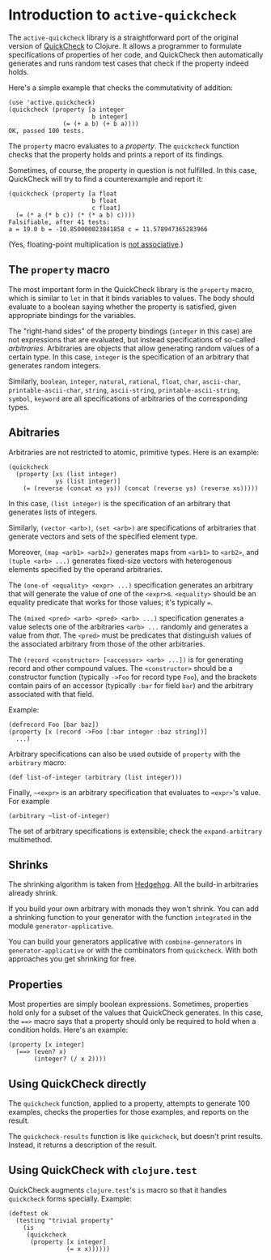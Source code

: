 # Introduction to `active-quickcheck`

The `active-quickcheck` library is a straightforward port of the
original version of
[QuickCheck](http://en.wikipedia.org/wiki/Quickcheck) to Clojure.
It allows a programmer to formulate specifications of properties of
her code, and QuickCheck then automatically generates and runs random
test cases that check if the property indeed holds.

Here's a simple example that checks the commutativity of addition:

    (use 'active.quickcheck)
    (quickcheck (property [a integer
                           b integer]
                   (= (+ a b) (+ b a))))
    OK, passed 100 tests.

The `property` macro evaluates to a *property*. The `quickcheck`
function checks that the property holds and prints a report of its
findings.

Sometimes, of course, the property in question is not fulfilled.  In
this case, QuickCheck will try to find a counterexample and report it:
    
    (quickcheck (property [a float
                           b float
                           c float]
      (= (* a (* b c)) (* (* a b) c))))
    Falsifiable, after 41 tests:
    a = 19.0 b = -10.850000023841858 c = 11.578947365283966

(Yes, floating-point multiplication is [not
associative](http://en.wikipedia.org/wiki/Floating_point).)

## The `property` macro

The most important form in the QuickCheck library is the `property`
macro, which is similar to `let` in that it binds variables to
values.  The body should evaluate to a boolean saying whether the
property is satisfied, given appropriate bindings for the variables.

The "right-hand sides" of the property bindings (`integer` in this
case) are not expressions that are evaluated, but instead
specifications of so-called *arbitraries*.  Arbitraries are objects
that allow generating random values of a certain type.  In this case,
`integer` is the specification of an arbitrary that generates random
integers.

Similarly, `boolean`, `integer`, `natural`, `rational`, `float`,
`char`, `ascii-char`, `printable-ascii-char`, `string`,
`ascii-string`, `printable-ascii-string`, `symbol`, `keyword` are all
specifications of arbitraries of the corresponding types.

## Abitraries

Arbitraries are not restricted to atomic, primitive types.  Here is an
example:

    (quickcheck
      (property [xs (list integer)
                 ys (list integer)]
        (= (reverse (concat xs ys)) (concat (reverse ys) (reverse xs)))))

In this case, `(list integer)` is the specification of an arbitrary
that generates lists of integers.

Similarly, `(vector <arb>)`, `(set <arb>)` are specifications of
arbitraries that generate vectors and sets of the specified element
type.

Moreover, `(map <arb1> <arb2>)` generates maps from `<arb1>` to
`<arb2>`, and `(tuple <arb> ...)` generates fixed-size vectors with
heterogenous elements specified by the operand arbitraries.

The `(one-of <equality> <expr> ...)` specification generates an
arbitrary that will generate the value of one of the `<expr>`s.
`<equality>` should be an equality predicate that works for those
values; it's typically `=`.

The `(mixed <pred> <arb> <pred> <arb> ...)` specification generates a
value selects one of the arbitraries `<arb> ...` randomly and
generates a value from *that*.  The `<pred>` must be predicates that
distinguish values of the associated arbitrary from those of the other
arbitraries.

The `(record <constructor> [<accessor> <arb> ...])` is for generating
record and other compound values.  The `<constructor>` should be a
constructor function (typically `->Foo` for record type `Foo`), and
the brackets contain pairs of an accessor (typically `:bar` for field
`bar`) and the arbitrary associated with that field.

Example:

    (defrecord Foo [bar baz])
    (property [x (record ->Foo [:bar integer :baz string])]
      ...)

Arbitrary specifications can also be used outside of `property` with
the `arbitrary` macro:

    (def list-of-integer (arbitrary (list integer)))

Finally, `~<expr>` is an arbitrary specification that evaluates to
`<expr>`'s value.  For example

    (arbitrary ~list-of-integer)

The set of arbitrary specifications is extensible; check the
`expand-arbitrary` multimethod.

## Shrinks

The shrinking algorithm is taken from [Hedgehog](https://hedgehog.qa/).
All the build-in arbitraries already shrink.

If you build your own arbitrary with monads they won't shrink. You
can add a shrinking function to your generator with the function
`integrated` in the module `generator-applicative`.

You can build your generators applicative with `combine-gennerators`
in `generator-applicative` or with the combinators from `quickcheck`.
With both approaches you get shrinking for free.

## Properties

Most properties are simply boolean expressions.  Sometimes, properties
hold only for a subset of the values that QuickCheck generates.  In
this case, the `==>` macro says that a property should only be
required to hold when a condition holds.  Here's an example:

    (property [x integer]
      (==> (even? x)
           (integer? (/ x 2))))

## Using QuickCheck directly

The `quickcheck` function, applied to a property, attempts to generate
100 examples, checks the properties for those examples, and reports on
the result.

The `quickcheck-results` function is like `quickcheck`, but doesn't
print results.  Instead, it returns a description of the result.

## Using QuickCheck with `clojure.test`

QuickCheck augments `clojure.test`'s `is` macro so that it handles
`quickcheck` forms specially.  Example:

    (deftest ok
      (testing "trivial property"
        (is
         (quickcheck
          (property [x integer]
                    (= x x))))))
